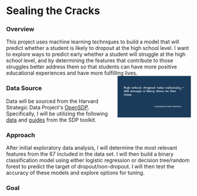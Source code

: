 # Sealing the Cracks

### Overview

This project uses machine learning techniques to build a model that will predict whether a student is likely to dropout at the high school level. I want to explore ways to predict early whether a student will struggle at the high school level, and by determining the features that contribute to those struggles better address them so that students can have more positive educational experiences and have more fulfilling lives. <img style="float: right;" src="https://github.com/smileyfresh/dropout_predicting/blob/main/data/images/Sealing%20the%20Cracks.001.jpeg" width="200">

### Data Source

Data will be sourced from the Harvard Strategic Data Project's [OpenSDP](https://sdp.cepr.harvard.edu/opensdp). Specifically, I will be utilizing the following [data](https://github.com/OpenSDP/predicting_dropouts/tree/master/data) and [guides](https://hwpi.harvard.edu/files/sdp/files/sdp-toolkit-cg-data-linking-guide.pdf) from the SDP toolkit.

### Approach

After initial exploratory data analysis, I will determine the most relevant features from the 67 included in the data set. I will then build a binary classification model using either logistic regression or decision tree/random forest to predict the target of dropout/non-dropout. I will then test the accuracy of these models and explore options for tuning.

### Goal


